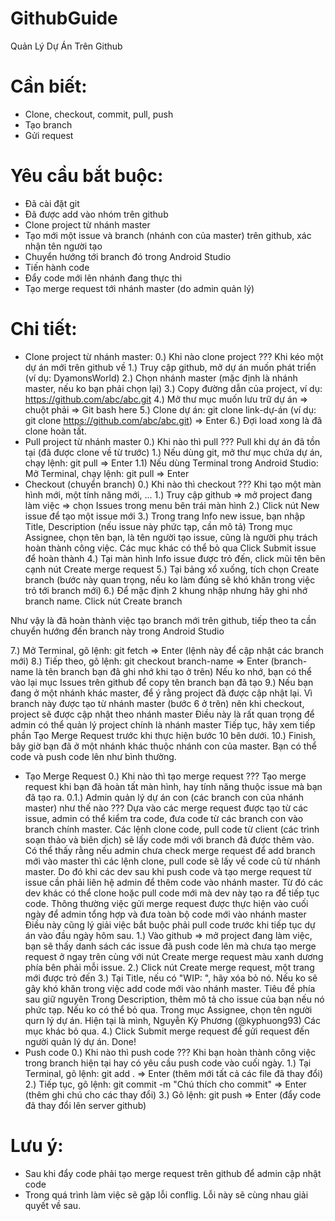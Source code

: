 # GithubGuide
Quản Lý Dự Án Trên Github
# Cần biết:
+ Clone, checkout, commit, pull, push
+ Tạo branch
+ Gửi request
# Yêu cầu bắt buộc:
+ Đã cài đặt git
+ Đã được add vào nhóm trên github
+ Clone project từ nhánh master
+ Tạo mới một issue và branch (nhánh con của master) trên github, xác nhận tên người tạo
+ Chuyển hướng tới branch đó trong Android Studio
+ Tiến hành code
+ Đẩy code mới lên nhánh đang thực thi
+ Tạo merge request tới nhánh master (do admin quản lý)
# Chi tiết:
+ Clone project từ nhánh master:
0.) Khi nào clone project ???
Khi kéo một dự án mới trên github về
1.) Truy cập github, mở dự án muốn phát triển (ví dụ: DyamonsWorld)
2.) Chọn nhánh master (mặc định là nhánh master, nếu ko bạn phải chọn lại)
3.) Copy đường dẫn của project, ví dụ: https://github.com/abc/abc.git
4.) Mở thư mục muốn lưu trữ dự án => chuột phải => Git bash here
5.) Clone dự án: git clone link-dự-án (ví dụ: git clone https://github.com/abc/abc.git) => Enter
6.) Đợi load xong là đã clone hoàn tất.
+ Pull project từ nhánh master
0.) Khi nào thì pull ???
Pull khi dự án đã tồn tại (đã được clone về từ trước)
1.) Nếu dùng git, mở thư mục chứa dự án, chạy lệnh: git pull => Enter
1.1) Nếu dùng Terminal trong Android Studio: Mở Terminal, chạy lệnh: git pull => Enter
+ Checkout (chuyển branch)
0.) Khi nào thì checkout ???
Khi tạo một màn hình mới, một tính năng mới, ...
1.) Truy cập github => mở project đang làm việc => chọn Issues trong menu bên trái màn hình
2.) Click nút New issue để tạo một issue mới
3.) Trong trang Info new issue, bạn nhập Title, Description (nếu issue này phức tạp, cần mô tả)
Trong mục Assignee, chọn tên bạn, là tên người tạo issue, cũng là người phụ trách hoàn thành công việc.
Các mục khác có thể bỏ qua
Click Submit issue để hoàn thành
4.) Tại màn hình Info issue được trỏ đến, click mũi tên bên cạnh nút Create merge request
5.) Tại bảng xổ xuống, tích chọn Create branch (bước này quan trọng, nếu ko làm đúng sẽ khó khăn trong việc trỏ tới branch mới)
6.) Để mặc định 2 khung nhập nhưng hãy ghi nhớ branch name. Click nút Create branch

Như vậy là đã hoàn thành việc tạo branch mới trên github, tiếp theo ta cần chuyển hướng đến branch này trong Android Studio

7.) Mở Terminal, gõ lệnh: git fetch => Enter (lệnh này để cập nhật các branch mới)
8.) Tiếp theo, gõ lệnh: git checkout branch-name => Enter (branch-name là tên branch bạn đã ghi nhớ khi tạo ở trên)
Nếu ko nhớ, bạn có thể vào lại mục Issues trên github để copy tên branch bạn đã tạo
9.) Nếu bạn đang ở một nhánh khác master, để ý rằng project đã được cập nhật lại.
Vì branch này được tạo từ nhánh master (bước 6 ở trên) nên khi checkout, project sẽ được cập nhật theo nhánh master
Điều này là rất quan trọng để admin có thể quản lý project chính là nhánh master
Tiếp tục, hãy xem tiếp phần Tạo Merge Request trước khi thực hiện bước 10 bên dưới.
10.) Finish, bây giờ bạn đã ở một nhánh khác thuộc nhánh con của master. Bạn có thể code và push code lên như bình thường.
+ Tạo Merge Request
0.) Khi nào thì tạo merge request ???
Tạo merge request khi bạn đã hoàn tất màn hình, hay tính năng thuộc issue mà bạn đã tạo ra.
0.1.) Admin quản lý dự án con (các branch con của nhánh master) như thế nào ???
Dựa vào các merge request được tạo từ các issue, admin có thể kiểm tra code, đưa code từ các branch con vào branch chính master.
Các lệnh clone code, pull code từ client (các trình soạn thảo và biên dịch) sẽ lấy code mới với branch đã được thêm vào.
Có thể thấy rằng nếu admin chưa check merge request để add branch mới vào master thì các lệnh clone, pull code sẽ lấy về code cũ
từ nhánh master. Do đó khi các dev sau khi push code và tạo merge request từ issue cần phải liên hệ admin để thêm code vào nhánh
master. Từ đó các dev khác có thể clone hoặc pull code mới mà dev này tạo ra để tiếp tục code.
Thông thường việc gửi merge request được thực hiện vào cuối ngày để admin tổng hợp và đưa toàn bộ code mới vào nhánh master
Điều này cũng lý giải việc bắt buộc phải pull code trước khi tiếp tục dự án vào đầu ngày hôm sau.
1.) Vào github => mở project đang làm việc, bạn sẽ thấy danh sách các issue đã push code lên mà chưa tạo merge request ở ngay trên
cùng với nút Create merge request màu xanh dương phía bên phải mỗi issue.
2.) Click nút Create merge request, một trang mới được trỏ đến
3.) Tại Title, nếu có "WIP: ", hãy xóa bỏ nó. Nếu ko sẽ gây khó khăn trong việc add code mới vào nhánh master.
Tiêu đề phía sau giữ nguyên
Trong Description, thêm mô tả cho issue của bạn nếu nó phức tạp. Nếu ko có thể bỏ qua.
Trong mục Assignee, chọn tên người qurn lý dự án. Hiện tại là mình, Nguyễn Kỳ Phương (@kyphuong93)
Các mục khác bỏ qua.
4.) Click Submit merge request để gửi request đến người quản lý dự án. Done!
+ Push code
0.) Khi nào thì push code ???
Khi bạn hoàn thành công việc trong branch hiện tại hay có yêu cầu push code vào cuối ngày.
1.) Tại Terminal, gõ lệnh: git add . => Enter (thêm mới tất cả các file đã thay đổi)
2.) Tiếp tục, gõ lệnh: git commit -m "Chú thích cho commit" => Enter (thêm ghi chú cho các thay đổi)
3.) Gõ lệnh: git push => Enter (đẩy code đã thay đổi lên server github)
# Lưu ý:
+ Sau khi đẩy code phải tạo merge request trên github để admin cập nhật code
+ Trong quá trình làm việc sẽ gặp lỗi conflig. Lỗi này sẽ cùng nhau giải quyết về sau.
